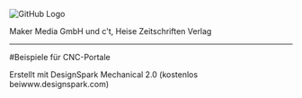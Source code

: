 ![GitHub Logo](http://www.heise.de/make/icons/make_logo.png)

Maker Media GmbH und c't, Heise Zeitschriften Verlag

***

#Beispiele für CNC-Portale

Erstellt mit DesignSpark Mechanical 2.0 (kostenlos beiwww.designspark.com)
